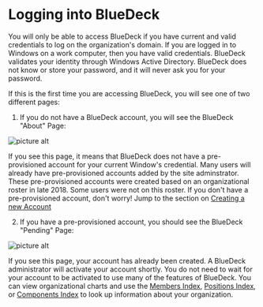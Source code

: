 # Logging into BlueDeck

You will only be able to access BlueDeck if you have current and valid credentials to log on the organization's domain. If you are logged in to Windows on a work computer, then you have valid credentials. BlueDeck validates your identity through Windows Active Directory. BlueDeck does not know or store your password, and it will never ask you for your password.

If this is the first time you are accessing BlueDeck, you will see one of two different pages:

1. If you do not have a BlueDeck account, you will see the BlueDeck "About" Page:

![picture alt](~/images/AboutPage.JPG "About Page")

 If you see this page, it means that BlueDeck does not have a pre-provisioned account for your current Window's credential. Many users will already have pre-provisioned accounts added by the site adminstrator. These pre-provisioned accounts were created based on an organizational roster in late 2018. Some users were not on this roster. If you don't have a pre-provisioned account, don't worry! Jump to the section on [Creating a new Account](create_an_account.md)

2. If you have a pre-provisioned account, you should see the BlueDeck "Pending" Page:

![picture alt](~/images/pending.JPG "Pending Page")

If you see this page, your account has already been created. A BlueDeck administrator will activate your account shortly. 
You do not need to wait for your account to be activated to use many of the features of BlueDeck. You can view organizational charts and use the [Members Index](member_index.md), [Positions Index](position_index.md), or [Components Index](component_index.md) to look up information about your organization. 

